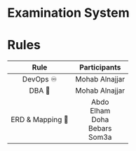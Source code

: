 # Examination System
# Rules
|     Rule      |  Participants  |
|:-------------:|:--------------:|
|  DevOps ♾️   | Mohab Alnajjar |
|    DBA 👤  | Mohab Alnajjar |
| ERD & Mapping 📐 | Abdo <br> Elham <br> Doha <br> Bebars <br> Som3a |
